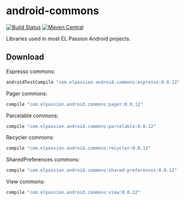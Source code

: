 # android-commons
[![Build Status](https://travis-ci.org/elpassion/android-commons.svg?branch=develop)](https://travis-ci.org/elpassion/android-commons)
[![Maven Central](https://img.shields.io/maven-central/v/com.elpassion.android.commons/espresso.svg?label=maven%20central)](http://search.maven.org/#search%7Cga%7C1%7Cg%3A%22com.elpassion.android.commons%22)

Libraries used in most EL Passion Android projects.

Download
--------

Espresso commons:

```groovy
androidTestCompile "com.elpassion.android.commons:espresso:0.0.12"
```

Pager commons:

```groovy
compile "com.elpassion.android.commons:pager:0.0.12"
```

Parcelable commons:

```groovy
compile "com.elpassion.android.commons:parcelable:0.0.12"
```

Recycler commons:

```groovy
compile "com.elpassion.android.commons:recycler:0.0.12"
```

SharedPreferences commons:

```groovy
compile "com.elpassion.android.commons:shared-preferences:0.0.12"
```

View commons:

```groovy
compile "com.elpassion.android.commons:view:0.0.12"
```
